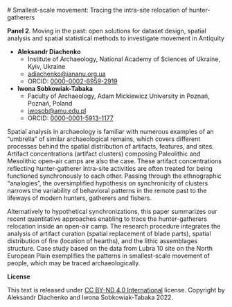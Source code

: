 ﻿# Smallest-scale movement: Tracing the intra-site relocation of hunter-gatherers

**Panel 2**. Moving in the past: open solutions for dataset design, spatial analysis and spatial statistical methods to investigate movement in Antiquity

- **Aleksandr Diachenko**
  - Institute of Archaeology, National Academy of Sciences of Ukraine, Kyiv, Ukraine
  - [adiachenko@iananu.org.ua](mailto:adiachenko@iananu.org.ua)
  - ORCID: [0000-0002-6959-2919](https://orcid.org/0000-0002-6959-2919)
- **Iwona Sobkowiak-Tabaka**
  - Faculty of Archaeology, Adam Mickiewicz University in Poznań, Poznań, Poland
  - [iwosob@amu.edu.pl](mailto:iwosob@amu.edu.pl)
  - ORCID: [0000-0001-5913-1177](https://orcid.org/0000-0001-5913-1177)

Spatial analysis in archaeology is familiar with numerous examples of an “umbrella” of similar archaeological remains, which covers different processes behind the spatial distribution of artifacts, features, and sites. Artifact concentrations (artifact clusters) composing Paleolithic and Mesolithic open-air camps are also the case. These artifact concentrations reflecting hunter-gatherer intra-site activities are often treated for being functioned synchronously to each other. Passing through the ethnographic “analogies”, the oversimplified hypothesis on synchronicity of clusters narrows the variability of behavioral patterns in the remote past to the lifeways of modern hunters, gatherers and fishers. 

Alternatively to hypothetical synchronizations, this paper summarizes our recent quantitative approaches enabling to trace the hunter-gatherers relocation inside an open-air camp. The research procedure integrates the analysis of artifact curation (spatial replacement of blade parts), spatial distribution of fire (location of hearths), and the lithic assemblages structure. Case study based on the data from Lubra 10 site on the North European Plain exemplifies the patterns in smallest-scale movement of people, which may be traced archaeologically.

**License**

This text is released under [CC BY-ND 4.0 International](https://creativecommons.org/licenses/by-nd/4.0/) license. Copyright by Aleksandr Diachenko and Iwona Sobkowiak-Tabaka 2022.
